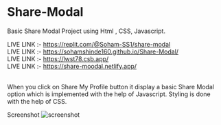 # Share-Modal
Basic Share Modal Project using Html , CSS, Javascript.


LIVE LINK :-  https://replit.com/@Soham-SS1/share-modal   
LIVE LINK :-  https://sohamshinde160.github.io/Share-Modal/
<br/>
LIVE LINK :-  https://lwst78.csb.app/
<br/>
LIVE LINK :-  https://share-moodal.netlify.app/

<br>
When you click on Share My Profile button it display a basic Share Modal option which is implemented with the help of Javascript.
Styling is done with the help of CSS.
<br>

Screenshot
![screenshot](https://github.com/SohamShinde160/Share-Modal/assets/139739695/4847031b-694c-42f4-a646-eed94cffb117)
